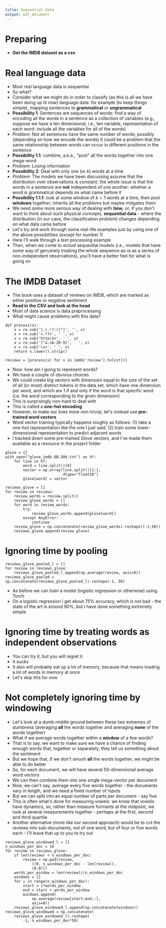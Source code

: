 ```yaml
---
title: Sequential data
output: pdf_document
---
```


# Preparing

- **Get the IMDB dataset as a csv**

# Real language data

- Most real language data is sequential
- So what?
- Consider what we might do in order to classify (as this is all we have been doing up til now) language data: for example (to keep things simple), mapping sentences to **grammatical** or **ungrammatical**
- **Possibility 1**: Sentences are sequences of words: find a way of encoding all the words in a sentence as a collection of variables (e.g., suppose we have a ten dimensional, i.e., ten variable, representation of each word: include all the variables for all of the words)
- *Problem*: Not all sentences have the same number of words; possibly (depending on how we encode the words) it could be a problem that the same relationship between words can occur in different positions in the sentence
- **Possibility 1.1**: combine, a.k.a., "pool" all the words together into one mega-word
- *Problem*: Losing information
- **Possibility 2**: Deal with only one (or $k$) words at a time
- *Problem*: The models we have been discussing assume that the distribution over observations is constant; the whole issue is that the words in a sentence are **not** independent of one another: whether a word is grammatical depends on what came before it
- **Possibility 1.1.1**: look at  some window of $k>1$ words at a time, then pool **windows** together; inherits all the problems but maybe mitigates them
- We need some more serious way of dealing with **time**, or, if you don't want to think about such physical concepts, **sequential data** - where the distribution (in our case, the classification problem) changes depending on what data came before
- Let's try and work through some real-life examples just by using one of the above possibilities (except for number 1)
- Here I'll walk through a text processing example
- Then, when we come to *actual* sequential models (i.e., models that have some way of genuinely treating the whole sequence as-is as a series of non-independent observations), you'll have a better feel for what is going on

# The IMDB Dataset
- The book uses a dataset of reviews on IMDB, which are marked as either positive or negative sentiment
- **Read in the CSV and look at the head**
- Most of data science is data preprocessing
- What might cause problems with this data?

```
def process(x):
    x = re.sub('[,\.!?:()"]', '', x)
    x = re.sub('<.*?>', ' ', x)
    x = re.sub('http\S+', ' ', x)
    x = re.sub('[^a-zA-Z0-9]', ' ', x)
    x = re.sub('\s+', ' ', x)
    return x.lower().strip()

reviews = [process(x) for x in imdb['review'].tolist()]
```

- Now: how am I going to represent words?
- We have a couple of obvious choices
- We could create big vectors with dimension equal to the size of the set of all (or most) distinct tokens in the data set, which have one dimension per word, and which are 1 if and only if the word is that specific word (i.e. the word corresponding to the given dimension)
- This is surprisingly non-hard to deal with
- This is called a **one-hot encoding**
- However, to make our lives more non-trivial, let's instead use **pre-trained word vectors**
- Word vector training typically happens roughly as follows: (1) take a one-hot representation like the one I just said; (2) train some lower-dimensional representation to predict adjacent words
- I tracked down some pre-trained Glove vectors, and I've made them available as a resource in the project folder

```
glove = {}
with open("glove_imdb.6B.50d.txt") as hf:
    for line in hf:
        word = line.split()[0]
        vector = np.array(line.split()[1:], 
                          dtype="float16")
        glove[word] = vector

reviews_glove = []
for review in reviews:
    review_words = review.split()
    review_glove_words = []
    for word in review_words:
        try:
            review_glove_words.append(glove[word])
        except KeyError:
            continue
    review_glove = np.concatenate(review_glove_words).reshape((-1,50))
    reviews_glove.append(review_glove)        
```

# Ignoring time by pooling

```
reviews_glove_pooled_l = []
for review in reviews_glove:
    reviews_glove_pooled_l.append(np.average(review, axis=0))
reviews_glove_pooled = np.concatenate(reviews_glove_pooled_l).reshape(-1, 50)
```

- As before we can train a model (logistic regression or otherwise) using Torch
- On a logistic regression I get about 75% accuracy, which is not bad - the state of the art is around 90%, but I have done something extremely simple

# Ignoring time by treating words as independent observations

- You can try it, but you will regret it
- It sucks
- It also will probably eat up a lot of memory, because that means loading a lot of words in memory at once
- Let's skip this for now

# Not completely ignoring time by windowing

- Let's look at a dumb middle ground between these two extremes of dumbness (averaging **all** the words together and averaging **none** of the words together)
- What if we average words together within a **window** of a few words?
- That is to say, we want to make sure we have a chance of finding enough words that, together or separately, they tell us something about the sentiment
- But we hope that, if we don't  smush **all** the words together, we might be able to do better
- So, for each document, we will have several 50-dimensional average word vectors
- We can then combine them into one single mega-vector per document
- Now, we can't say, average every five words together - the documents vary in length, and we need a fixed number of inputs
- But we can split into an equal number of parts per document - say five
- This is often what's done for measuring vowels: we know that vowels have dynamics, so, rather than measure formants at the midpoint, we look at several measurements together - perhaps at the first, second and third quartile
- Another alternative (more like our second approach) would be to cut the reviews into sub-documents, not of one word, but of four or five words each - I'll leave that up to you to try out

```
reviews_glove_windowed_l = []
n_windows_per_doc = 10
for review in reviews_glove:
    if len(review) < n_windows_per_doc: 
        review = np.pad(review,
            ((0, n_windows_per_doc - len(review)),
            (0,0)))
    words_per_window = len(review)//n_windows_per_doc
    windows = []
    for i in range(n_windows_per_doc): 
        start = i*words_per_window
        end = start + words_per_window
        windows.append(
            np.average(review[start:end,:], 
            axis=0))
    reviews_glove_windowed_l.append(np.concatenate(windows))
reviews_glove_windowed = np.concatenate(
    reviews_glove_windowed_l).reshape(
        -1, n_windows_per_doc*50)
```